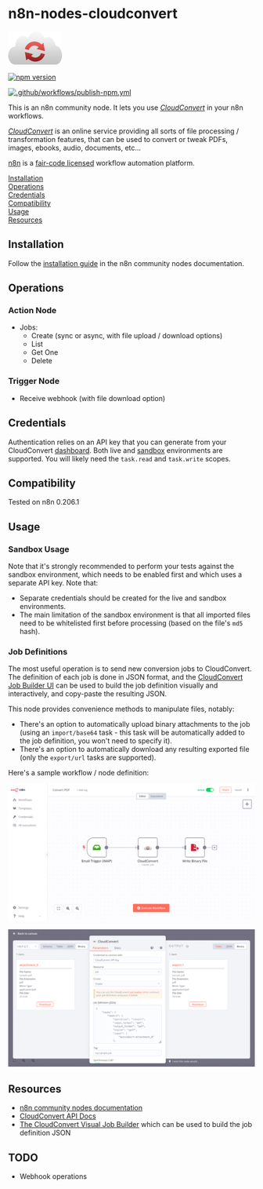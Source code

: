 # n8n-nodes-cloudconvert

![logo](./nodes/CloudConvert/cloudconvert-logo.png)

[![npm version](https://badge.fury.io/js/n8n-nodes-cloudconvert.svg)](https://badge.fury.io/js/n8n-nodes-cloudconvert)

[![.github/workflows/publish-npm.yml](https://github.com/Yann-J/n8n-nodes-cloudconvert/actions/workflows/publish-npm.yml/badge.svg)](https://github.com/Yann-J/n8n-nodes-cloudconvert/actions/workflows/publish-npm.yml)

This is an n8n community node. It lets you use [_CloudConvert_](https://cloudconvert.com) in your n8n workflows.

[_CloudConvert_](https://cloudconvert.com) is an online service providing all sorts of file processing / transformation features, that can be used to convert or tweak PDFs, images, ebooks, audio, documents, etc...

[n8n](https://n8n.io/) is a [fair-code licensed](https://docs.n8n.io/reference/license/) workflow automation platform.

[Installation](#installation)  
[Operations](#operations)  
[Credentials](#credentials)  <!-- delete if no auth needed -->  
[Compatibility](#compatibility)  
[Usage](#usage)  <!-- delete if not using this section -->  
[Resources](#resources)  

## Installation

Follow the [installation guide](https://docs.n8n.io/integrations/community-nodes/installation/) in the n8n community nodes documentation.

## Operations

### Action Node

- Jobs:
  - Create (sync or async, with file upload / download options)
  - List
  - Get One
  - Delete

### Trigger Node

- Receive webhook (with file download option)

## Credentials

Authentication relies on an API key that you can generate from your CloudConvert [dashboard](https://cloudconvert.com/dashboard). Both live and [sandbox](https://sandbox.cloudconvert.com) environments are supported. You will likely need the `task.read` and `task.write` scopes.

## Compatibility

Tested on n8n 0.206.1

## Usage

### Sandbox Usage

Note that it's strongly recommended to perform your tests against the sandbox environment, which needs to be enabled first and which uses a separate API key. Note that:

- Separate credentials should be created for the live and sandbox environments.
- The main limitation of the sandbox environment is that all imported files need to be whitelisted first before processing (based on the file's `md5` hash).

### Job Definitions

The most useful operation is to send new conversion jobs to CloudConvert. The definition of each job is done in JSON format, and the [CloudConvert Job Builder UI](https://cloudconvert.com/api/v2/jobs/builder) can be used to build the job definition visually and interactively, and copy-paste the resulting JSON.

This node provides convenience methods to manipulate files, notably:

- There's an option to automatically upload binary attachments to the job (using an `import/base64` task - this task will be automatically added to the job definition, you won't need to specify it).
- There's an option to automatically download any resulting exported file (only the `export/url` tasks are supported).

Here's a sample workflow / node definition:

![logo](./docs/workflow.png)

![logo](./docs/sample.png)

## Resources

- [n8n community nodes documentation](https://docs.n8n.io/integrations/community-nodes/)
- [CloudConvert API Docs](https://cloudconvert.com/api/v2)
- [The CloudConvert Visual Job Builder](https://cloudconvert.com/api/v2/jobs/builder#) which can be used to build the job definition JSON

## TODO

- Webhook operations
